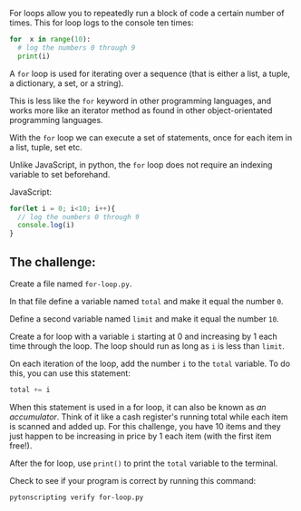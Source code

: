 For loops allow you to repeatedly run a block of code a certain number of times. This for loop logs to the console ten times:

```py
for  x in range(10):
  # log the numbers 0 through 9
  print(i)

```

A `for` loop is used for iterating over a sequence (that is either a list, a tuple, a dictionary, a set, or a string).

This is less like the `for` keyword in other programming languages, and works more like an iterator method as found in other object-orientated programming languages.

With the `for` loop we can execute a set of statements, once for each item in a list, tuple, set etc.

Unlike JavaScript, in python, the `for` loop does not require an indexing variable to set beforehand.

JavaScript:
```js
for(let i = 0; i<10; i++){
  // log the numbers 0 through 9
  console.log(i)
}
```

## The challenge:

Create a file named `for-loop.py`.

In that file define a variable named `total` and make it equal the number `0`.

Define a second variable named `limit` and make it equal the number `10`.

Create a for loop with a variable `i` starting at 0 and increasing by 1 each time through the loop. The loop should run as long as `i` is less than `limit`.

On each iteration of the loop, add the number `i` to the `total` variable. To do this, you can use this statement:

```py
total += i
```

When this statement is used in a for loop, it can also be known as _an accumulator_.  Think of it like a cash register's running total while each item is scanned and added up.  For this challenge, you have 10 items and they just happen to be increasing in price by 1 each item (with the first item free!).

After the for loop, use `print()` to print the `total` variable to the terminal.

Check to see if your program is correct by running this command:

```bash
pytonscripting verify for-loop.py
```
